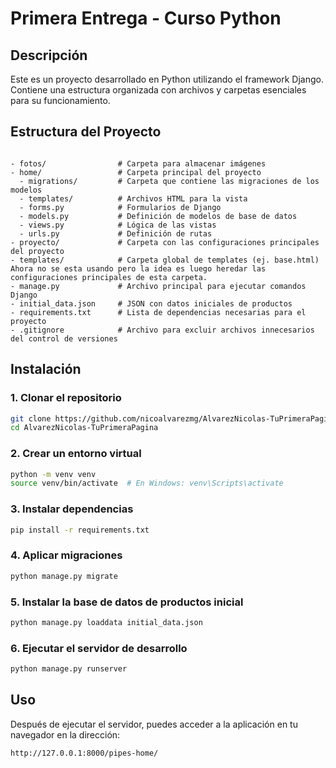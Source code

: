 # Primera Entrega - Curso Python

## Descripción

Este es un proyecto desarrollado en Python utilizando el framework Django. Contiene una estructura organizada con archivos y carpetas esenciales para su funcionamiento.

## Estructura del Proyecto

```

- fotos/                # Carpeta para almacenar imágenes
- home/                 # Carpeta principal del proyecto
  - migrations/         # Carpeta que contiene las migraciones de los modelos
  - templates/          # Archivos HTML para la vista
  - forms.py            # Formularios de Django
  - models.py           # Definición de modelos de base de datos
  - views.py            # Lógica de las vistas
  - urls.py             # Definición de rutas
- proyecto/             # Carpeta con las configuraciones principales del proyecto
- templates/            # Carpeta global de templates (ej. base.html) Ahora no se esta usando pero la idea es luego heredar las configuraciones principales de esta carpeta.
- manage.py             # Archivo principal para ejecutar comandos Django
- initial_data.json     # JSON con datos iniciales de productos
- requirements.txt      # Lista de dependencias necesarias para el proyecto
- .gitignore            # Archivo para excluir archivos innecesarios del control de versiones

```

## Instalación

### 1. Clonar el repositorio

```bash
git clone https://github.com/nicoalvarezmg/AlvarezNicolas-TuPrimeraPagina
cd AlvarezNicolas-TuPrimeraPagina
```

### 2. Crear un entorno virtual

```bash
python -m venv venv
source venv/bin/activate  # En Windows: venv\Scripts\activate
```

### 3. Instalar dependencias

```bash
pip install -r requirements.txt
```

### 4. Aplicar migraciones

```bash
python manage.py migrate
```

### 5. Instalar la base de datos de productos inicial

```bash
python manage.py loaddata initial_data.json
```

### 6. Ejecutar el servidor de desarrollo

```bash
python manage.py runserver
```

## Uso

Después de ejecutar el servidor, puedes acceder a la aplicación en tu navegador en la dirección:

```
http://127.0.0.1:8000/pipes-home/
```
